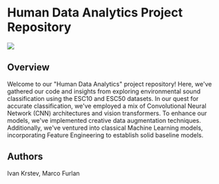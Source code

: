 # Human Data Analytics Project Repository

![](https://github.com/ivankrstev7/MRI_prostate_segmentation/blob/main/spectrogram.png)

## Overview
Welcome to our "Human Data Analytics" project repository! Here, we've gathered our code and insights from exploring environmental sound classification using the ESC10 and ESC50 datasets. In our quest for accurate classification, we've employed a mix of Convolutional Neural Network (CNN) architectures and vision transformers. To enhance our models, we've implemented creative data augmentation techniques. Additionally, we've ventured into classical Machine Learning models, incorporating Feature Engineering to establish solid baseline models.

## Authors
Ivan Krstev,
Marco Furlan

